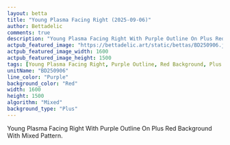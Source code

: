 ```yaml
---
layout: betta
title: "Young Plasma Facing Right (2025-09-06)"
author: Bettadelic
comments: true
description: "Young Plasma Facing Right With Purple Outline On Plus Red Background With Mixed Pattern."
actpub_featured_image: "https://bettadelic.art/static/bettas/BD250906.jpg"
actpub_featured_image_width: 1600
actpub_featured_image_height: 1500
tags: [Young Plasma Facing Right, Purple Outline, Red Background, Plus Background Pattern, Mixed Pattern, September 2025]
unitName: "BD250906"
line_color: "Purple"
background_color: "Red"
width: 1600
height: 1500
algorithm: "Mixed"
background_type: "Plus"
---
```


Young Plasma Facing Right With Purple Outline On Plus Red Background With Mixed Pattern.
